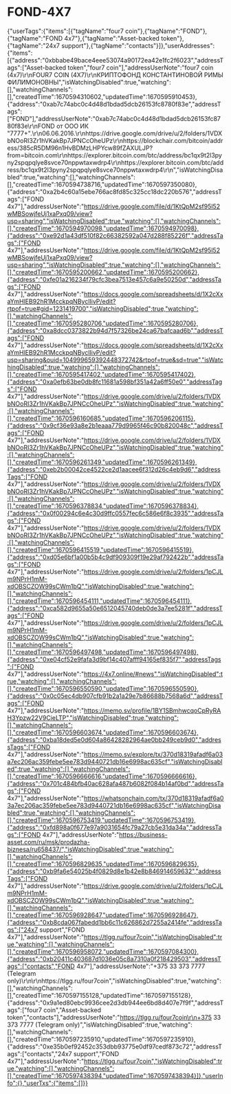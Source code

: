# FOND-4X7
{"userTags":{"items":[{"tagName":"four7 coin"},{"tagName":"FOND"},{"tagName":"FOND 4x7"},{"tagName":"Asset-backed token"},{"tagName":"24x7 support"},{"tagName":"contacts"}]},"userAddresses":{"items":[{"address":"0xbbabe49bace4eee53074a90172ea42e1fc2f6023","addressTags":["Asset-backed token","four7 coin"],"addressUserNote":"four7 coin (4x7)\r\nFOUR7 COIN (4X7)\r\nКРИПТОФОНД КОНСТАНТИНОВОЙ РИМЫ ФИЛИМОНОВНЫ","isWatchingDisabled":true,"watching":[],"watchingChannels":[],"createdTime":1670594310602,"updatedTime":1670595910453},{"address":"0xab7c74abc0c4d48d1bdad5dcb26153fc8780f83e","addressTags":["FOND"],"addressUserNote":"0xab7c74abc0c4d48d1bdad5dcb26153fc8780f83e\r\nFOND от ООО ИК \"7777+\".\r\n06.06.2016.\r\nhttps://drive.google.com/drive/u/2/folders/1VDXbNOoRI3Zr1hVKakBp7JPNCcOheUPz\r\nhttps://blockchair.com/bitcoin/address/385cR5DM96n1HvBDMzLHPYcw89fZAXULJP?from=bitcoin.com\r\nhttps://explorer.bitcoin.com/btc/address/bc1qx9t2l3pyny2spqpqlye8svce70nppwtaxwdrp4\r\nhttps://explorer.bitcoin.com/btc/address/bc1qx9t2l3pyny2spqpqlye8svce70nppwtaxwdrp4\r\n","isWatchingDisabled":true,"watching":[],"watchingChannels":[],"createdTime":1670594738716,"updatedTime":1670597350080},{"address":"0xa2b4c60a15ebe766ac8fd85c325cc18dc220b576","addressTags":["FOND 4x7"],"addressUserNote":"https://drive.google.com/file/d/1KtQpM2sf95l52wMBSowjfeUj1xaPxq09/view?usp=sharing","isWatchingDisabled":true,"watching":[],"watchingChannels":[],"createdTime":1670594970098,"updatedTime":1670594970098},{"address":"0xe92d1a43df510f82c66382592a047d288f85226f","addressTags":["FOND 4x7"],"addressUserNote":"https://drive.google.com/file/d/1KtQpM2sf95l52wMBSowjfeUj1xaPxq09/view?usp=sharing","isWatchingDisabled":true,"watching":[],"watchingChannels":[],"createdTime":1670595200662,"updatedTime":1670595200662},{"address":"0xfe01a216234f79cfc3bea7513e457c6a9e50250d","addressTags":["FOND 4x7"],"addressUserNote":"https://docs.google.com/spreadsheets/d/1X2cXxaYmHlEB92hR1McckpqNByclIivP/edit?rtpof=true#gid=1231419700","isWatchingDisabled":true,"watching":[],"watchingChannels":[],"createdTime":1670595280706,"updatedTime":1670595280706},{"address":"0xa8dcc0373822b94d7f57326be24ca67bafcaad6b","addressTags":["FOND 4x7"],"addressUserNote":"https://docs.google.com/spreadsheets/d/1X2cXxaYmHlEB92hR1McckpqNByclIivP/edit?usp=sharing&ouid=104999659392448372742&rtpof=true&sd=true","isWatchingDisabled":true,"watching":[],"watchingChannels":[],"createdTime":1670595417402,"updatedTime":1670595417402},{"address":"0xa0efb63be0db8fc11681a598bf351a42a6ff50e0","addressTags":["FOND 4x7"],"addressUserNote":"https://drive.google.com/drive/u/2/folders/1VDXbNOoRI3Zr1hVKakBp7JPNCcOheUPz","isWatchingDisabled":true,"watching":[],"watchingChannels":[],"createdTime":1670596160685,"updatedTime":1670596206115},{"address":"0x9cf36e93a8e2b1eaaa779d9965f46c90b820048c","addressTags":["FOND 4x7"],"addressUserNote":"https://drive.google.com/drive/u/2/folders/1VDXbNOoRI3Zr1hVKakBp7JPNCcOheUPz","isWatchingDisabled":true,"watching":[],"watchingChannels":[],"createdTime":1670596261349,"updatedTime":1670596261349},{"address":"0xeb2b00042ce4522ce2d1aacee6f312d26c4eb9d6","addressTags":["FOND 4x7"],"addressUserNote":"https://drive.google.com/drive/u/2/folders/1VDXbNOoRI3Zr1hVKakBp7JPNCcOheUPz","isWatchingDisabled":true,"watching":[],"watchingChannels":[],"createdTime":1670596378834,"updatedTime":1670596378834},{"address":"0x0f00294c6e4c30d9ffc0557fec6c586e6f8c3935","addressTags":["FOND 4x7"],"addressUserNote":"https://drive.google.com/drive/u/2/folders/1VDXbNOoRI3Zr1hVKakBp7JPNCcOheUPz","isWatchingDisabled":true,"watching":[],"watchingChannels":[],"createdTime":1670596415519,"updatedTime":1670596415519},{"address":"0xd05e6bf1a00b5b4c9df909309f19e29af792422b","addressTags":["FOND 4x7"],"addressUserNote":"https://drive.google.com/drive/u/2/folders/1pCJLm9NPrH1mM-xdOBSCZOW99sCWm1bQ","isWatchingDisabled":true,"watching":[],"watchingChannels":[],"createdTime":1670596454111,"updatedTime":1670596454111},{"address":"0xca582d9655a50e6512045740deb0de3a7ee5281f","addressTags":["FOND 4x7"],"addressUserNote":"https://drive.google.com/drive/u/2/folders/1pCJLm9NPrH1mM-xdOBSCZOW99sCWm1bQ","isWatchingDisabled":true,"watching":[],"watchingChannels":[],"createdTime":1670596497498,"updatedTime":1670596497498},{"address":"0xe04cf52e9fafa3d9bf14c407afff94165ef835f7","addressTags":["FOND 4x7"],"addressUserNote":"https://4x7.online/#news","isWatchingDisabled":true,"watching":[],"watchingChannels":[],"createdTime":1670596550590,"updatedTime":1670596550590},{"address":"0x0c05ec4db907cfb91b2a1a29e7b86688b7568a6d","addressTags":["FOND 4x7"],"addressUserNote":"https://memo.sv/profile/1BY1SBmhwcqoCpRyRAH3Ypzw22V9CieLTP","isWatchingDisabled":true,"watching":[],"watchingChannels":[],"createdTime":1670596603674,"updatedTime":1670596603674},{"address":"0xba18ded5e0d604a86428282964ae0bb249ceb9d0","addressTags":["FOND 4x7"],"addressUserNote":"https://memo.sv/explore/tx/370d18319afadf6a03a7ec206ac359febe5ee783d9440721db16e6998ac635cf","isWatchingDisabled":true,"watching":[],"watchingChannels":[],"createdTime":1670596666616,"updatedTime":1670596666616},{"address":"0x701c484bfb40ac628afa487b6082f084b14af0bd","addressTags":["FOND 4x7"],"addressUserNote":"https://whatsonchain.com/tx/370d18319afadf6a03a7ec206ac359febe5ee783d9440721db16e6998ac635cf","isWatchingDisabled":true,"watching":[],"watchingChannels":[],"createdTime":1670596753419,"updatedTime":1670596753419},{"address":"0xfd898a0f677e97a9031654fc79a27cb5e31da34a","addressTags":["FOND 4x7"],"addressUserNote":"https://business-asset.com/ru/msk/prodazha-biznesa/ru658437/","isWatchingDisabled":true,"watching":[],"watchingChannels":[],"createdTime":1670596829635,"updatedTime":1670596829635},{"address":"0xb9fa6e54025b4f0829d8e1b42e8b846914659632","addressTags":["FOND 4x7"],"addressUserNote":"https://drive.google.com/drive/u/2/folders/1pCJLm9NPrH1mM-xdOBSCZOW99sCWm1bQ","isWatchingDisabled":true,"watching":[],"watchingChannels":[],"createdTime":1670596928647,"updatedTime":1670596928647},{"address":"0xb8cda067fabedd1bb6c11c626862d7255a2414fe","addressTags":["24x7 support","FOND 4x7"],"addressUserNote":"https://tlgg.ru/four7coin","isWatchingDisabled":true,"watching":[],"watchingChannels":[],"createdTime":1670596958072,"updatedTime":1670597084300},{"address":"0xb20411c403687d1036e05c8a7310a0f218429503","addressTags":["contacts","FOND 4x7"],"addressUserNote":"+375 33 373 7777 (Telegram only)\r\n\r\nhttps://tlgg.ru/four7coin","isWatchingDisabled":true,"watching":[],"watchingChannels":[],"createdTime":1670597155128,"updatedTime":1670597155128},{"address":"0x9a1ed80ebc9936cee2d3db944ee6bd8d407e7f9f","addressTags":["four7 coin","Asset-backed token","contacts"],"addressUserNote":"https://tlgg.ru/four7coin\r\n+375 33 373 7777 (Telegram only)","isWatchingDisabled":true,"watching":[],"watchingChannels":[],"createdTime":1670597235910,"updatedTime":1670597235910},{"address":"0xe35b0ef92452c353dbb93775e0df97cedf873c72","addressTags":["contacts","24x7 support","FOND 4x7"],"addressUserNote":"https://tlgg.ru/four7coin","isWatchingDisabled":true,"watching":[],"watchingChannels":[],"createdTime":1670597438394,"updatedTime":1670597438394}]},"userInfo":{},"userTxs":{"items":[]}}
